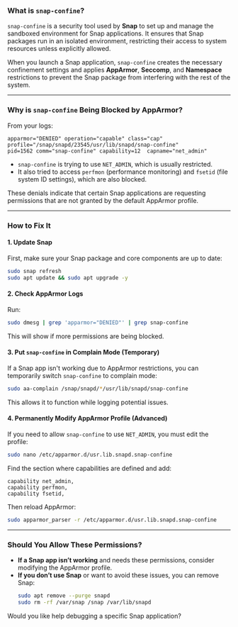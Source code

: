 ### **What is `snap-confine`?**
`snap-confine` is a security tool used by **Snap** to set up and manage the sandboxed environment for Snap applications. It ensures that Snap packages run in an isolated environment, restricting their access to system resources unless explicitly allowed.

When you launch a Snap application, `snap-confine` creates the necessary confinement settings and applies **AppArmor**, **Seccomp**, and **Namespace** restrictions to prevent the Snap package from interfering with the rest of the system.

---

### **Why is `snap-confine` Being Blocked by AppArmor?**
From your logs:
```
apparmor="DENIED" operation="capable" class="cap" profile="/snap/snapd/23545/usr/lib/snapd/snap-confine" 
pid=1562 comm="snap-confine" capability=12  capname="net_admin"
```
- `snap-confine` is trying to use `NET_ADMIN`, which is usually restricted.
- It also tried to access `perfmon` (performance monitoring) and `fsetid` (file system ID settings), which are also blocked.

These denials indicate that certain Snap applications are requesting permissions that are not granted by the default AppArmor profile.

---

### **How to Fix It**
#### **1. Update Snap**
First, make sure your Snap package and core components are up to date:
```bash
sudo snap refresh
sudo apt update && sudo apt upgrade -y
```

#### **2. Check AppArmor Logs**
Run:
```bash
sudo dmesg | grep 'apparmor="DENIED"' | grep snap-confine
```
This will show if more permissions are being blocked.

#### **3. Put `snap-confine` in Complain Mode (Temporary)**
If a Snap app isn't working due to AppArmor restrictions, you can temporarily switch `snap-confine` to complain mode:
```bash
sudo aa-complain /snap/snapd/*/usr/lib/snapd/snap-confine
```
This allows it to function while logging potential issues.

#### **4. Permanently Modify AppArmor Profile (Advanced)**
If you need to allow `snap-confine` to use `NET_ADMIN`, you must edit the profile:
```bash
sudo nano /etc/apparmor.d/usr.lib.snapd.snap-confine
```
Find the section where capabilities are defined and add:
```
capability net_admin,
capability perfmon,
capability fsetid,
```
Then reload AppArmor:
```bash
sudo apparmor_parser -r /etc/apparmor.d/usr.lib.snapd.snap-confine
```

---

### **Should You Allow These Permissions?**
- **If a Snap app isn’t working** and needs these permissions, consider modifying the AppArmor profile.
- **If you don’t use Snap** or want to avoid these issues, you can remove Snap:
  ```bash
  sudo apt remove --purge snapd
  sudo rm -rf /var/snap /snap /var/lib/snapd
  ```

Would you like help debugging a specific Snap application?
